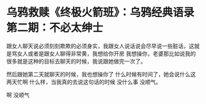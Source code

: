 # 乌鸦救赎《终极火箭班》：乌鸦经典语录 第二期：不必太绅士

跟女人聊天说必须刻刻欺欺的必须身实，我跟女人说话说会尽早说一些脏话，这就是骂女人或者是跟女人聊得非常黄，我想给你开房 我想操你，老婆那比如说我的很多就是这种的目标去聊天的时候，我说跟她做完一次了。

然后跟她第二天就聊天的时候，我也想操你了 什么时候有时间了，她会说什么这两天忙啊 什么样，当我真的去说这句话的时候 没什么事 没顺气。

啊 没顺气